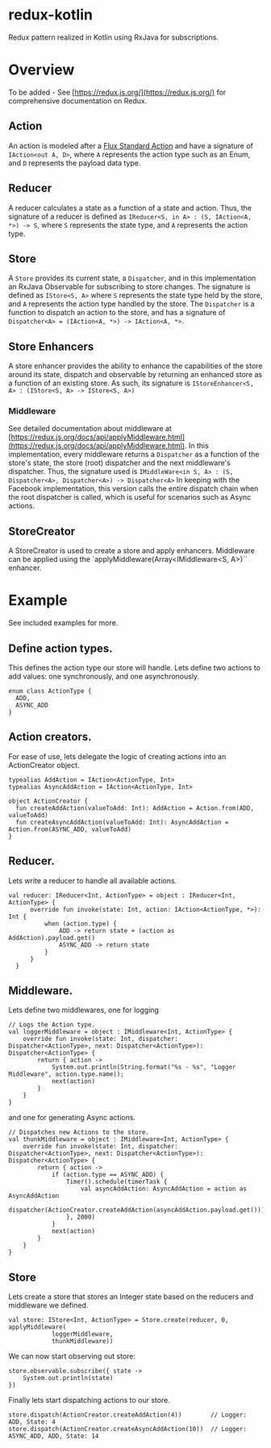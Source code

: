 # redux-kotlin
Redux pattern realized in Kotlin using RxJava for subscriptions.

# Overview
To be added - See [https://redux.js.org/](https://redux.js.org/) for comprehensive documentation on Redux.

## Action
An action is modeled after a [Flux Standard Action](https://github.com/acdlite/flux-standard-action) and have a signature of ``IAction<out A, D>``, where ``A`` represents the action type such as an Enum, and ``D`` represents the payload data type.

## Reducer
A reducer calculates a state as a function of a state and action. Thus, the signature of a reducer is defined as ``IReducer<S, in A> : (S, IAction<A, *>) -> S``, where ``S`` represents the state type, and ``A`` represents the action type.

## Store
A ``Store`` provides its current state, a ``Dispatcher``, and in this implementation an RxJava Observable for subscribing to store changes. The signature is defined as ``IStore<S, A>`` where ``S`` represents the state type held by the store, and ``A`` represents the action type handled by the store. The ``Dispatcher`` is a function to dispatch an action to the store, and has a signature of ``Dispatcher<A> = (IAction<A, *>) -> IAction<A, *>``.

## Store Enhancers
A store enhancer provides the ability to enhance the capabilities of the store around its state, dispatch and observable by returning an enhanced store as a function of an existing store. As such, its signature is ``IStoreEnhancer<S, A> : (IStore<S, A> -> IStore<S, A>)``

### Middleware
See detailed documentation about middleware at [https://redux.js.org/docs/api/applyMiddleware.html](https://redux.js.org/docs/api/applyMiddleware.html). In this implementation, every middleware returns a ``Dispatcher`` as a function of the store's state, the store (root) dispatcher and the next middleware's dispatcher. Thus, the signature used is ``IMiddleWare<in S, A> : (S, Dispatcher<A>, Dispatcher<A>) -> Dispatcher<A>`` In keeping with the Facebook implementation, this version calls the entire dispatch chain when the root dispatcher is called, which is useful for scenarios such as Async actions.

## StoreCreator
A StoreCreator is used to create a store and apply enhancers. Middleware can be applied using the `applyMiddleware(Array<IMiddleware<S, A>)`` enhancer.

# Example
See included examples for more.

## Define action types.
This defines the action type our store will handle. Lets define two actions to add values: one synchronously, and one asynchronously.

    enum class ActionType {
      ADD,
      ASYNC_ADD
    }

## Action creators.
For ease of use, lets delegate the logic of creating actions into an ActionCreator object.

    typealias AddAction = IAction<ActionType, Int>
    typealias AsyncAddAction = IAction<ActionType, Int>
    
    object ActionCreator {
      fun createAddAction(valueToAdd: Int): AddAction = Action.from(ADD, valueToAdd)
      fun createAsyncAddAction(valueToAdd: Int): AsyncAddAction = Action.from(ASYNC_ADD, valueToAdd)
    }

## Reducer.
Lets write a reducer to handle all available actions.

    val reducer: IReducer<Int, ActionType> = object : IReducer<Int, ActionType> {
          override fun invoke(state: Int, action: IAction<ActionType, *>): Int {
              when (action.type) {
                  ADD -> return state + (action as AddAction).payload.get()
                  ASYNC_ADD -> return state
              }
          }
      }
      
## Middleware.
Lets define two middlewares, one for logging

    // Logs the Action type.
    val loggerMiddleware = object : IMiddleware<Int, ActionType> {
        override fun invoke(state: Int, dispatcher: Dispatcher<ActionType>, next: Dispatcher<ActionType>): Dispatcher<ActionType> {
            return { action ->
                System.out.println(String.format("%s - %s", "Logger Middleware", action.type.name));
                next(action)
            }
        }
    }

and one for generating Async actions.

    // Dispatches new Actions to the store.
    val thunkMiddleware = object : IMiddleware<Int, ActionType> {
        override fun invoke(state: Int, dispatcher: Dispatcher<ActionType>, next: Dispatcher<ActionType>): Dispatcher<ActionType> {
            return { action ->
                if (action.type == ASYNC_ADD) {
                    Timer().schedule(timerTask {
                        val asyncAddAction: AsyncAddAction = action as AsyncAddAction
                        dispatcher(ActionCreator.createAddAction(asyncAddAction.payload.get()))
                    }, 2000)
                }
                next(action)
            }
        }
    }
    
## Store
Lets create a store that stores an Integer state based on the reducers and middleware we defined.

    val store: IStore<Int, ActionType> = Store.create(reducer, 0, applyMiddleware(
                loggerMiddleware,
                thunkMiddleware))
    
We can now start observing out store:

    store.observable.subscribe({ state ->
        System.out.println(state)
    })
    
Finally lets start dispatching actions to our store.

    store.dispatch(ActionCreator.createAddAction(4))        // Logger: ADD, State: 4
    store.dispatch(ActionCreator.createAsyncAddAction(10))  // Logger: ASYNC_ADD, ADD, State: 14
